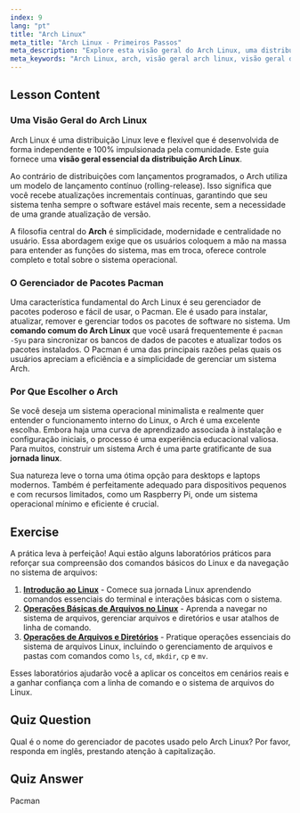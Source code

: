 ```yaml
---
index: 9
lang: "pt"
title: "Arch Linux"
meta_title: "Arch Linux - Primeiros Passos"
meta_description: "Explore esta visão geral do Arch Linux, uma distribuição flexível conhecida pelo seu modelo de lançamento contínuo (rolling release) e gerenciador de pacotes Pacman. Saiba por que a linha de comando do Arch Linux oferece controle total, sendo um ótimo começo para sua jornada Linux."
meta_keywords: "Arch Linux, arch, visão geral arch linux, visão geral distribuição arch linux, comando arch linux, Pacman, lançamento contínuo, distribuição Linux, jornada Linux"
---
```


## Lesson Content

### Uma Visão Geral do Arch Linux

Arch Linux é uma distribuição Linux leve e flexível que é desenvolvida de forma independente e 100% impulsionada pela comunidade. Este guia fornece uma **visão geral essencial da distribuição Arch Linux**.

Ao contrário de distribuições com lançamentos programados, o Arch utiliza um modelo de lançamento contínuo (rolling-release). Isso significa que você recebe atualizações incrementais contínuas, garantindo que seu sistema tenha sempre o software estável mais recente, sem a necessidade de uma grande atualização de versão.

A filosofia central do **Arch** é simplicidade, modernidade e centralidade no usuário. Essa abordagem exige que os usuários coloquem a mão na massa para entender as funções do sistema, mas em troca, oferece controle completo e total sobre o sistema operacional.

### O Gerenciador de Pacotes Pacman

Uma característica fundamental do Arch Linux é seu gerenciador de pacotes poderoso e fácil de usar, o Pacman. Ele é usado para instalar, atualizar, remover e gerenciar todos os pacotes de software no sistema. Um **comando comum do Arch Linux** que você usará frequentemente é `pacman -Syu` para sincronizar os bancos de dados de pacotes e atualizar todos os pacotes instalados. O Pacman é uma das principais razões pelas quais os usuários apreciam a eficiência e a simplicidade de gerenciar um sistema Arch.

### Por Que Escolher o Arch

Se você deseja um sistema operacional minimalista e realmente quer entender o funcionamento interno do Linux, o Arch é uma excelente escolha. Embora haja uma curva de aprendizado associada à instalação e configuração iniciais, o processo é uma experiência educacional valiosa. Para muitos, construir um sistema Arch é uma parte gratificante de sua **jornada linux**.

Sua natureza leve o torna uma ótima opção para desktops e laptops modernos. Também é perfeitamente adequado para dispositivos pequenos e com recursos limitados, como um Raspberry Pi, onde um sistema operacional mínimo e eficiente é crucial.

## Exercise

A prática leva à perfeição! Aqui estão alguns laboratórios práticos para reforçar sua compreensão dos comandos básicos do Linux e da navegação no sistema de arquivos:

1. **[Introdução ao Linux](https://labex.io/pt/labs/linux-getting-started-with-linux-446315)** - Comece sua jornada Linux aprendendo comandos essenciais do terminal e interações básicas com o sistema.
2. **[Operações Básicas de Arquivos no Linux](https://labex.io/pt/labs/linux-basic-file-operations-in-linux-18001)** - Aprenda a navegar no sistema de arquivos, gerenciar arquivos e diretórios e usar atalhos de linha de comando.
3. **[Operações de Arquivos e Diretórios](https://labex.io/pt/labs/linux-file-and-directory-operations-17997)** - Pratique operações essenciais do sistema de arquivos Linux, incluindo o gerenciamento de arquivos e pastas com comandos como `ls`, `cd`, `mkdir`, `cp` e `mv`.

Esses laboratórios ajudarão você a aplicar os conceitos em cenários reais e a ganhar confiança com a linha de comando e o sistema de arquivos do Linux.

## Quiz Question

Qual é o nome do gerenciador de pacotes usado pelo Arch Linux? Por favor, responda em inglês, prestando atenção à capitalização.

## Quiz Answer

Pacman
